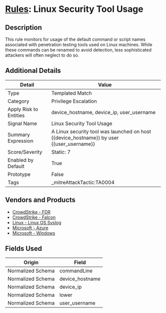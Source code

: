 # [Rules](README.md): Linux Security Tool Usage

## Description
This rule monitors for usage of the default command or script names associated with penetration testing tools used on Linux machines. While these commands can be renamed to avoid detection, less sophisticated attackers will often neglect to do so.

## Additional Details
|Detail|Value|
|----|----|
|Type|Templated Match|
|Category|Privilege Escalation|
|Apply Risk to Entities|device_hostname, device_ip, user_username|
|Signal Name|Linux Security Tool Usage|
|Summary Expression|A Linux security tool was launched on host {{device_hostname}} by user {{user_username}}|
|Score/Severity|Static: 7|
|Enabled by Default|True|
|Prototype|False|
|Tags|_mitreAttackTactic:TA0004|
## Vendors and Products
- [CrowdStrike - FDR](../products/569a3a44-c29f-492e-bcf4-5dc04e2ab0f3.md)
- [CrowdStrike - Falcon](../products/840c72e0-4e47-41e7-9b93-31f55d12f07d.md)
- [Linux - Linux OS Syslog](../products/0e20c932-d992-4bd4-b276-c15119ca5c0b.md)
- [Microsoft - Azure](../products/a1225af5-e778-4068-a9a2-47da93d1ff24.md)
- [Microsoft - Windows](../products/1ff7546c-cb36-4a24-87f7-89d2cecc5761.md)


## Fields Used

|Origin|Field|
|----|----|
|Normalized Schema|commandLine|
|Normalized Schema|device_hostname|
|Normalized Schema|device_ip|
|Normalized Schema|lower|
|Normalized Schema|user_username|


